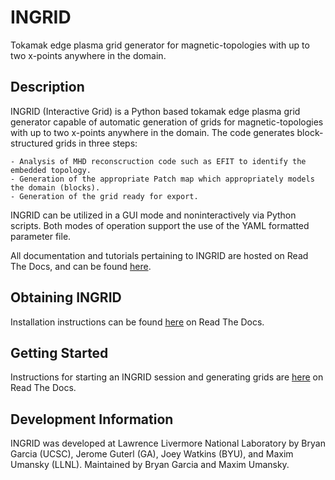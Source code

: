 # INGRID

Tokamak edge plasma grid generator for magnetic-topologies with up to two x-points anywhere in the domain.

## Description

INGRID (Interactive Grid) is a Python based tokamak edge plasma grid generator capable of automatic generation of grids for magnetic-topologies with up to two x-points anywhere in the domain. The code generates block-structured grids in three steps:

    - Analysis of MHD reconscruction code such as EFIT to identify the embedded topology.
    - Generation of the appropriate Patch map which appropriately models the domain (blocks).
    - Generation of the grid ready for export.
    
INGRID can be utilized in a GUI mode and noninteractively via Python scripts. Both modes of operation support the use of the YAML formatted parameter file.

All documentation and tutorials pertaining to INGRID are hosted on Read The Docs, and can be found [here](https://ingrid.readthedocs.io/en/latest/).

## Obtaining INGRID

Installation instructions can be found [here](https://ingrid.readthedocs.io/en/latest/installation.html) on Read The Docs.

## Getting Started
Instructions for starting an INGRID session and generating grids are [here](https://ingrid.readthedocs.io/en/latest/getting_started.html) on Read The Docs.

## Development Information

INGRID was developed at Lawrence Livermore National Laboratory by Bryan Garcia (UCSC), Jerome Guterl (GA), Joey Watkins (BYU), and Maxim Umansky (LLNL). Maintained by Bryan Garcia and Maxim Umansky.